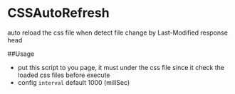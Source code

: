 CSSAutoRefresh
==============

auto reload the css file when detect file change by Last-Modified response head

##Usage
- put this script to you page, it must under the css file since it check the loaded css files before execute
- config `interval` default 1000 (millSec)

